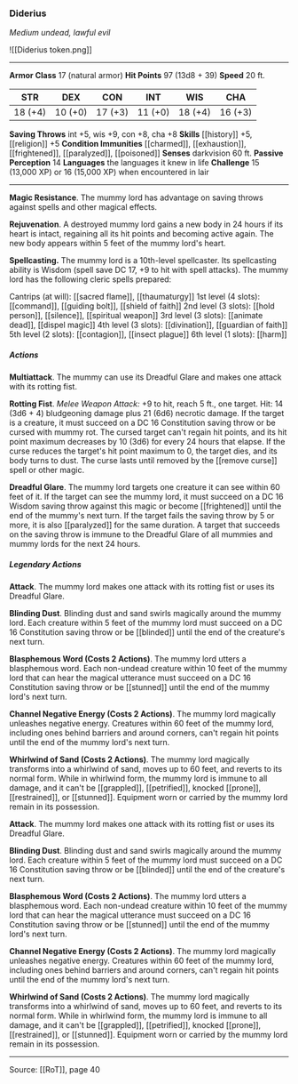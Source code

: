 ### Diderius
_Medium undead, lawful evil_

![[Diderius token.png]]


---

**Armor Class** 17 (natural armor)
**Hit Points** 97 (13d8 + 39)
**Speed** 20 ft.

| STR     | DEX     | CON     | INT     | WIS     | CHA     |
|---------|---------|---------|---------|---------|---------|
| 18 (+4) | 10 (+0) | 17 (+3) | 11 (+0) | 18 (+4) | 16 (+3) |

**Saving Throws** int +5, wis +9, con +8, cha +8
**Skills** [[history]] +5, [[religion]] +5
**Condition Immunities** [[charmed]], [[exhaustion]], [[frightened]], [[paralyzed]], [[poisoned]]
**Senses** darkvision 60 ft.
**Passive Perception** 14
**Languages** the languages it knew in life
**Challenge** 15 (13,000 XP) or 16 (15,000 XP) when encountered in lair

---

**Magic Resistance**. The mummy lord has advantage on saving throws against spells and other magical effects.

**Rejuvenation**. A destroyed mummy lord gains a new body in 24 hours if its heart is intact, regaining all its hit points and becoming active again. The new body appears within 5 feet of the mummy lord's heart.

**Spellcasting.** The mummy lord is a 10th-level spellcaster. Its spellcasting ability is Wisdom (spell save DC 17, +9 to hit with spell attacks). The mummy lord has the following cleric spells prepared:

Cantrips (at will): [[sacred flame]], [[thaumaturgy]]
1st level (4 slots): [[command]], [[guiding bolt]], [[shield of faith]]
2nd level (3 slots): [[hold person]], [[silence]], [[spiritual weapon]]
3rd level (3 slots): [[animate dead]], [[dispel magic]]
4th level (3 slots): [[divination]], [[guardian of faith]]
5th level (2 slots): [[contagion]], [[insect plague]]
6th level (1 slots): [[harm]]

##### Actions
**Multiattack**. The mummy can use its Dreadful Glare and makes one attack with its rotting fist.

**Rotting Fist**. _Melee Weapon Attack:_ +9 to hit, reach 5 ft., one target. Hit: 14 (3d6 + 4) bludgeoning damage plus 21 (6d6) necrotic damage. If the target is a creature, it must succeed on a DC 16 Constitution saving throw or be cursed with mummy rot. The cursed target can't regain hit points, and its hit point maximum decreases by 10 (3d6) for every 24 hours that elapse. If the curse reduces the target's hit point maximum to 0, the target dies, and its body turns to dust. The curse lasts until removed by the [[remove curse]] spell or other magic.

**Dreadful Glare**. The mummy lord targets one creature it can see within 60 feet of it. If the target can see the mummy lord, it must succeed on a DC 16 Wisdom saving throw against this magic or become [[frightened]] until the end of the mummy's next turn. If the target fails the saving throw by 5 or more, it is also [[paralyzed]] for the same duration. A target that succeeds on the saving throw is immune to the Dreadful Glare of all mummies and mummy lords for the next 24 hours.

##### Legendary Actions
**Attack**. The mummy lord makes one attack with its rotting fist or uses its Dreadful Glare.

**Blinding Dust**. Blinding dust and sand swirls magically around the mummy lord. Each creature within 5 feet of the mummy lord must succeed on a DC 16 Constitution saving throw or be [[blinded]] until the end of the creature's next turn.

**Blasphemous Word (Costs 2 Actions)**. The mummy lord utters a blasphemous word. Each non-undead creature within 10 feet of the mummy lord that can hear the magical utterance must succeed on a DC 16 Constitution saving throw or be [[stunned]] until the end of the mummy lord's next turn.

**Channel Negative Energy (Costs 2 Actions)**. The mummy lord magically unleashes negative energy. Creatures within 60 feet of the mummy lord, including ones behind barriers and around corners, can't regain hit points until the end of the mummy lord's next turn.

**Whirlwind of Sand (Costs 2 Actions)**. The mummy lord magically transforms into a whirlwind of sand, moves up to 60 feet, and reverts to its normal form. While in whirlwind form, the mummy lord is immune to all damage, and it can't be [[grappled]], [[petrified]], knocked [[prone]], [[restrained]], or [[stunned]]. Equipment worn or carried by the mummy lord remain in its possession.

**Attack**. The mummy lord makes one attack with its rotting fist or uses its Dreadful Glare.

**Blinding Dust**. Blinding dust and sand swirls magically around the mummy lord. Each creature within 5 feet of the mummy lord must succeed on a DC 16 Constitution saving throw or be [[blinded]] until the end of the creature's next turn.

**Blasphemous Word (Costs 2 Actions)**. The mummy lord utters a blasphemous word. Each non-undead creature within 10 feet of the mummy lord that can hear the magical utterance must succeed on a DC 16 Constitution saving throw or be [[stunned]] until the end of the mummy lord's next turn.

**Channel Negative Energy (Costs 2 Actions)**. The mummy lord magically unleashes negative energy. Creatures within 60 feet of the mummy lord, including ones behind barriers and around corners, can't regain hit points until the end of the mummy lord's next turn.

**Whirlwind of Sand (Costs 2 Actions)**. The mummy lord magically transforms into a whirlwind of sand, moves up to 60 feet, and reverts to its normal form. While in whirlwind form, the mummy lord is immune to all damage, and it can't be [[grappled]], [[petrified]], knocked [[prone]], [[restrained]], or [[stunned]]. Equipment worn or carried by the mummy lord remain in its possession.


---

Source: [[RoT]], page 40